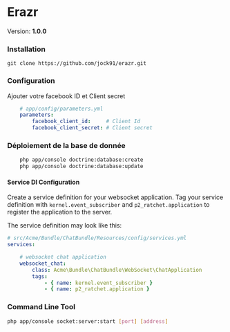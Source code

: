 Erazr
===============

Version: **1.0.0**


### Installation

    git clone https://github.com/jock91/erazr.git


### Configuration

Ajouter votre facebook ID et Client secret
```yaml
    # app/config/parameters.yml
    parameters:
        facebook_client_id:     # Client Id
        facebook_client_secret: # Client secret

```

### Déploiement de la base de donnée

```bash
    php app/console doctrine:database:create
    php app/console doctrine:database:update 
```

#### Service DI Configuration

Create a service definition for your websocket application. Tag your service definition with `kernel.event_subscriber` and `p2_ratchet.application` to register the application to the server.

The service definition may look like this:
```yaml
# src/Acme/Bundle/ChatBundle/Resources/config/services.yml
services:

    # websocket chat application
    websocket_chat:
        class: Acme\Bundle\ChatBundle\WebSocket\ChatApplication
        tags:
            - { name: kernel.event_subscriber }
            - { name: p2_ratchet.application }
```


### Command Line Tool

```bash
php app/console socket:server:start [port] [address]
```

